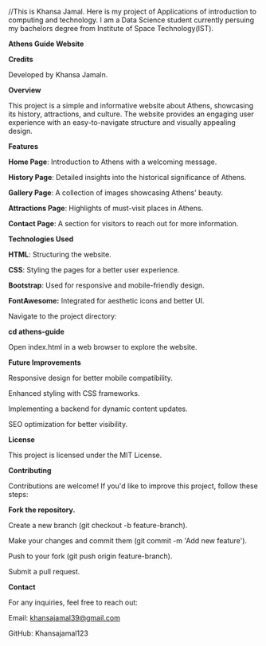 //This is Khansa Jamal. Here is my project of Applications of introduction to computing and technology. I am a Data Science student currently persuing my bachelors degree from Institute of Space Technology(IST).

**Athens Guide Website**

**Credits**

Developed by Khansa Jamaln.

**Overview**

This project is a simple and informative website about Athens, showcasing its history, attractions, and culture. The website provides an engaging user experience with an easy-to-navigate structure and visually appealing design.

**Features**

**Home Page**: Introduction to Athens with a welcoming message.

**History Page**: Detailed insights into the historical significance of Athens.

**Gallery Page**: A collection of images showcasing Athens' beauty.

**Attractions Page**: Highlights of must-visit places in Athens.

**Contact Page**: A section for visitors to reach out for more information.

**Technologies Used**

**HTML**: Structuring the website.

**CSS**: Styling the pages for a better user experience.

**Bootstrap**: Used for responsive and mobile-friendly design.

**FontAwesome:** Integrated for aesthetic icons and better UI.

Navigate to the project directory:

**cd athens-guide**

Open index.html in a web browser to explore the website.

**Future Improvements**

Responsive design for better mobile compatibility.

Enhanced styling with CSS frameworks.

Implementing a backend for dynamic content updates.

SEO optimization for better visibility.

**License**

This project is licensed under the MIT License.

**Contributing**

Contributions are welcome! If you'd like to improve this project, follow these steps:

**Fork the repository.**

Create a new branch (git checkout -b feature-branch).

Make your changes and commit them (git commit -m 'Add new feature').

Push to your fork (git push origin feature-branch).

Submit a pull request.

**Contact**

For any inquiries, feel free to reach out:

Email: khansajamal39@gmail.com

GitHub: Khansajamal123
